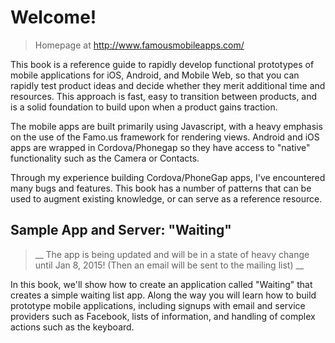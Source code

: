 # Welcome!

> Homepage at http://www.famousmobileapps.com/

This book is a reference guide to rapidly develop functional prototypes of mobile applications for iOS, Android, and Mobile Web, so that you can rapidly test product ideas and decide whether they merit additional time and resources. This approach is fast, easy to transition between products, and is a solid foundation to build upon when a product gains traction. 

The mobile apps are built primarily using Javascript, with a heavy emphasis on the use of the Famo.us framework for rendering views. Android and iOS apps are wrapped in Cordova/Phonegap so they have access to "native" functionality such as the Camera or Contacts. 

Through my experience building Cordova/PhoneGap apps, I've encountered many bugs and features. This book has a number of patterns that can be used to augment existing knowledge, or can serve as a reference resource.

## Sample App and Server: "Waiting" 

> __ The app is being updated and will be in a state of heavy change until Jan 8, 2015! (Then an email will be sent to the mailing list)  __

In this book, we'll show how to create an application called "Waiting" that creates a simple waiting list app.  Along the way you will learn how to build prototype mobile applications, including signups with email and service providers such as Facebook, lists of information, and handling of complex actions such as the keyboard. 






